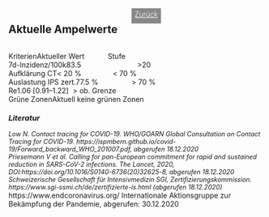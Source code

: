 <html>
  <head>
    <title>Aktuelle Ampelwerte</title>
    <meta charset="utf-8" />
    <meta http-equiv="expires" content="0">
  <style>
 /* FONTS */
 @import url("https://fonts.googleapis.com/css?family=Open+Sans+Condensed:300,700");
</style>
  </head>
  <body> 
 <div style="display:flex;"><h2>Aktuelle Ampelwerte</h2> <div style="margin-left:2em;padding:3px 6px 0 6px;background-color:#888;color:#fff;font-weight:300;height:27px!important;"><a href="main" style="color:#fff;">Zurück</a></div></div>
    <div class="onecol">
  <div class="ntable" style="display:flex;width:405px;margin-top:1em;">
    <div class="tbl0 st0">
      Kriterien
    </div>
    <div class="tbl5 st0" style="width:140px">
      Aktueller Wert
    </div>
    <div class="tbl5 s0" style="width:140px">
      Stufe
    </div>
    </div>
  <div class="ntbl" style="display:flex;width:405px;">
     <div class="tbl0 st0">
      7d-Inzidenz/100k
    </div>
    <div class="tbl5 st0" style="width:140px">
      83.5
    </div>
     <div class="tbl5 st4b" style="width:140px">
      >20
    </div>
  </div>
  <div class="ntbl" style="display:flex;width:405px;">
     <div class="tbl0 st0">
      Aufklärung CT
    </div>
    <div class="tbl5 st0" style="width:110px">
      < 20 %
    </div>
     <div class="tbl5 st4b" style="width:110px">
      < 70 %
    </div>
  </div>
  <div class="ntbl" style="display:flex;width:405px;">
    <div class="tbl0 st0">
      Auslastung IPS zert.
    </div>
    <div class="tbl5 st0" style="width:110px">
      77.5 %
    </div>
     <div class="tbl5 st4b" style="width:110px">
      > 70 %
    </div>
  </div>
  <div class="ntbl" style="display:flex;width:405px;">
    <div class="tbl0 st0">
      Re
    </div>
    <div class="tbl5 st0" style="width:110px">
     1.06 [0.91–1.22]
    </div>
    <div class="tbl5 st4b" style="width:110px">
      > ob. Grenze
    </div>
    </div>
  <div class="ntbl" style="display:flex;width:405px;">
    <div class="tbl0 st0">
      Grüne Zonen
    </div>
  <div class="tbl5 st0" style="width:220px;">
    Aktuell keine grünen Zonen
    </div>
    </div>
<div id="foot" style="font-size:0.9em;margin-top:1em;font-style:italic;">
  <h3>Literatur</h3>
  <div id="ref1">Low N. Contact tracing for COVID-19. WHO/GOARN Global Consultation on Contact Tracing for COVID-19. https://ispmbern.github.io/covid-19/Forward_backward_WHO_201007.pdf, abgerufen 18.12.2020</div>
<div id="ref2">Priesemann V et al. Calling for pan-European commitment for rapid and sustained reduction in SARS-CoV-2 infections. The Lancet, 2020, DOI:https://doi.org/10.1016/S0140-6736(20)32625-8, abgerufen 18.12.2020</div>
  <div id="ref3">Schweizerische Gesellschaft für Intensivmedizin SGI, Zertifizierungskommission. https://www.sgi-ssmi.ch/de/zertifizierte-is.html (abgerufen 18.12.2020)</div>
    </div>
    <div id="ref4">https://www.endcoronavirus.org/ Internationale Aktionsgruppe zur Bekämpfung der Pandemie, abgerufen: 30.12.2020</div>
